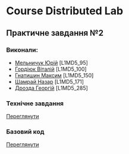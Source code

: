 # Course Distributed Lab
## Практичне завдання №2

### Виконали:
- [Мельничук Юрій](https://github.com/Tretonrule) [L1MD5_95]
- [Гордіюк Віталій](https://github.com/HighError) [L1MD5_100]
- [Гнатишин Максим](https://github.com/PLikii) [L1MD5_150]
- [Шамрай Назар](https://github.com/M1dDler) [L1MD5_171]
- [Дрозда Георгій](https://github.com/Doctor1202) [L1MD5_285]

### Технічне завдання
[Переглянути]()

### Базовий код
[Переглянути](https://github.com/HighError/Course-Distributed-Lab/tree/main/Code)

